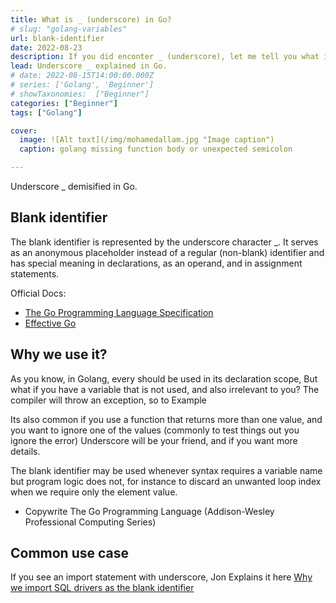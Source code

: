 ```yaml
---
title: What is _ (underscore) in Go?
# slug: "golang-variables"
url: blank-identifier
date: 2022-08-23
description: If you did enconter _ (underscore), let me tell you what is it
lead: Underscore _ explained in Go.
# date: 2022-08-15T14:00:00.000Z
# series: ['Golang', 'Beginner']
# showTaxonomies:  ["Beginner"]
categories: ["Beginner"]
tags: ["Golang"]

cover:
  image: ![Alt text](/img/mohamedallam.jpg "Image caption")
  caption: golang missing function body or unexpected semicolon

---
```


Underscore _ demisified in Go.

<!--more-->
## Blank identifier

<!-- ![Alt text](/img/mohamedallam.jpg "Image caption") -->

The blank identifier is represented by the underscore character _. It serves as an anonymous placeholder instead of a regular (non-blank) identifier and has special meaning in declarations, as an operand, and in assignment statements.

Official Docs:
- [The Go Programming Language Specification](https://go.dev/ref/spec#Blank_identifier)
- [Effective Go](https://go.dev/doc/effective_go#blank)

## Why we use it?

As you know, in Golang, every should be used in its declaration scope, But what if you have a variable that is not used, and also irrelevant to you? The compiler will throw an exception, so to
Example

Its also common if you use a function that returns more than one value, and you want to ignore one of the values (commonly to test things out you ignore the error)
Underscore will be your friend, and if you want more details.

The blank identifier may be used whenever syntax requires a variable name but program logic does not, for instance to discard an unwanted loop index when we require only the element value.
- Copywrite The Go Programming Language (Addison-Wesley Professional Computing Series)

## Common use case

If you see an import statement with underscore, Jon Explains it here [Why we import SQL drivers as the blank identifier](https://www.calhoun.io/why-we-import-sql-drivers-with-the-blank-identifier/)
